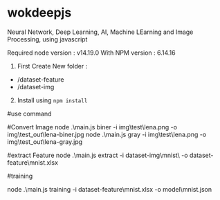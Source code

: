 # wokdeepjs
Neural Network, Deep Learning, AI, Machine LEarning and Image Processing, using javascript

Required node version : v14.19.0
With NPM version : 6.14.16

1. First Create New folder :
- /dataset-feature
- /dataset-img

2. Install using ```npm install```


#use command 

#Convert Image
node .\main.js biner -i img\test\lena.png -o img\test_out\lena-biner.jpg
node .\main.js gray -i img\test\lena.png -o img\test_out\lena-gray.jpg

#extract Feature
node .\main.js extract -i dataset-img\mnist\ -o dataset-feature\mnist.xlsx

#training

node .\main.js training -i dataset-feature\mnist.xlsx -o model\mnist.json